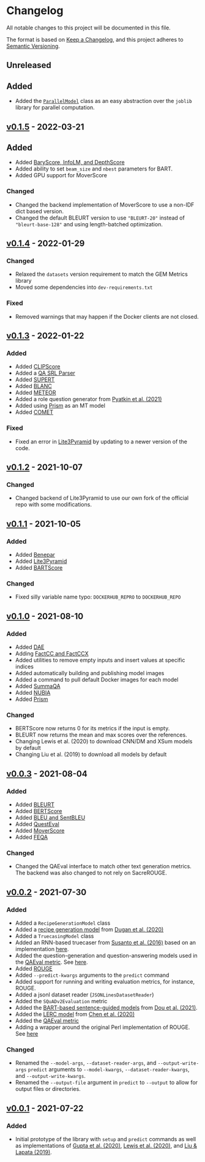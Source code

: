 # Changelog
All notable changes to this project will be documented in this file.

The format is based on [Keep a Changelog](https://keepachangelog.com/en/1.0.0/),
and this project adheres to [Semantic Versioning](https://semver.org/spec/v2.0.0.html).

## Unreleased

## Added
- Added the [`ParallelModel`](https://repro.readthedocs.io/en/latest/api/repro.models.model.html#repro.models.model.ParallelModel) class as an easy abstraction over the `joblib` library for parallel computation.

## [v0.1.5](https://github.com/danieldeutsch/repro/releases/tag/v0.1.5) - 2022-03-21
## Added
- Added [BaryScore, InfoLM, and DepthScore](https://repro.readthedocs.io/en/latest/models/colombo2021.html)
- Added ability to set `beam_size` and `nbest` parameters for BART.
- Added GPU support for MoverScore

### Changed
- Changed the backend implementation of MoverScore to use a non-IDF dict based version.
- Changed the default BLEURT version to use `"BLEURT-20"` instead of `"bleurt-base-128"` and using length-batched optimization. 

## [v0.1.4](https://github.com/danieldeutsch/repro/releases/tag/v0.1.4) - 2022-01-29
### Changed
- Relaxed the `datasets` version requirement to match the GEM Metrics library
- Moved some dependencies into `dev-requirements.txt`

### Fixed
- Removed warnings that may happen if the Docker clients are not closed.

## [v0.1.3](https://github.com/danieldeutsch/repro/releases/tag/v0.1.3) - 2022-01-22
### Added
- Added [CLIPScore](https://repro.readthedocs.io/en/latest/models/hessel2021.html)
- Added a [QA SRL Parser](https://repro.readthedocs.io/en/latest/models/fitzgerald2018.html)
- Added [SUPERT](https://repro.readthedocs.io/en/latest/models/gao2020.html)
- Added [BLANC](https://repro.readthedocs.io/en/latest/models/vasilyev2020.html)
- Added [METEOR](https://repro.readthedocs.io/en/latest/models/denkowski2014.html)
- Added a role question generator from [Pyatkin et al. (2021)](https://repro.readthedocs.io/en/latest/models/pyatkin2021.html)
- Added using [Prism](https://repro.readthedocs.io/en/latest/models/thompson2020.html) as an MT model
- Added [COMET](https://repro.readthedocs.io/en/latest/models/rei2020.html)

### Fixed
- Fixed an error in [Lite3Pyramid](https://repro.readthedocs.io/en/latest/models/zhang2021.html) by updating to a newer version of the code.

## [v0.1.2](https://github.com/danieldeutsch/repro/releases/tag/v0.1.2) - 2021-10-07
### Changed
- Changed backend of Lite3Pyramid to use our own fork of the official repo with some modifications.

## [v0.1.1](https://github.com/danieldeutsch/repro/releases/tag/v0.1.1) - 2021-10-05
### Added
- Added [Benepar](https://repro.readthedocs.io/en/latest/models/kitaev2019.html)
- Added [Lite3Pyramid](https://repro.readthedocs.io/en/latest/models/zhang2021.html)
- Added [BARTScore](https://repro.readthedocs.io/en/latest/models/yuan2021.html)

### Changed
- Fixed silly variable name typo: `DOCKERHUB_REPRO` to `DOCKERHUB_REPO`

## [v0.1.0](https://github.com/danieldeutsch/repro/releases/tag/v0.1.0) - 2021-08-10
### Added
- Added [DAE](https://repro.readthedocs.io/en/latest/models/goyal2020.html)
- Adding [FactCC and FactCCX](https://repro.readthedocs.io/en/latest/models/kryscinski2019.html)
- Added utilities to remove empty inputs and insert values at specific indices
- Added automatically building and publishing model images
- Added a command to pull default Docker images for each model
- Added [SummaQA](https://repro.readthedocs.io/en/latest/models/scialom2019.html)
- Added [NUBIA](https://repro.readthedocs.io/en/latest/models/kane2020.html)
- Added [Prism](https://repro.readthedocs.io/en/latest/models/thompson2020.html)

### Changed
- BERTScore now returns 0 for its metrics if the input is empty. 
- BLEURT now returns the mean and max scores over the references.
- Changing Lewis et al. (2020) to download CNN/DM and XSum models by default
- Changing Liu et al. (2019) to download all models by default  

## [v0.0.3](https://github.com/danieldeutsch/repro/releases/tag/v0.0.3) - 2021-08-04
### Added
- Added [BLEURT](https://repro.readthedocs.io/en/latest/models/sellam2020.html)
- Added [BERTScore](https://repro.readthedocs.io/en/latest/models/zhang2020.html)
- Added [BLEU and SentBLEU](https://repro.readthedocs.io/en/latest/models/papineni2002.html)
- Added [QuestEval](https://repro.readthedocs.io/en/latest/models/scialom2021.html)
- Added [MoverScore](https://repro.readthedocs.io/en/latest/models/zhao2019.html)
- Added [FEQA](https://repro.readthedocs.io/en/latest/models/durmus2020.html)

### Changed
- Changed the QAEval interface to match other text generation metrics.
The backend was also changed to not rely on SacreROUGE.

## [v0.0.2](https://github.com/danieldeutsch/repro/releases/tag/v0.0.2) - 2021-07-30
### Added
- Added a `RecipeGenerationModel` class
- Added a [recipe generation model](https://repro.readthedocs.io/en/latest/models/dugan2020.html) from [Dugan et al. (2020)](https://arxiv.org/abs/2010.03070)
- Added a `TruecasingModel` class
- Added an RNN-based truecaser from [Susanto et al. (2016)](https://aclanthology.org/D16-1225/) based on an implementation [here](https://github.com/mayhewsw/pytorch-truecaser).
- Added the question-generation and question-answering models used in the [QAEval metric](https://arxiv.org/abs/2010.00490).
See [here](https://repro.readthedocs.io/en/latest/models/deutsch2021.html).
- Added [ROUGE](https://repro.readthedocs.io/en/latest/models/sacrerouge.html)
- Added `--predict-kwargs` arguments to the `predict` command
- Added support for running and writing evaluation metrics, for instance, ROUGE.
- Added a jsonl dataset reader (`JSONLinesDatasetReader`)
- Added the `SQuADv2Evaluation` metric
- Added the [BART-based sentence-guided models](https://repro.readthedocs.io/en/latest/models/dou2021.html) from [Dou et al. (2021)](https://arxiv.org/abs/2010.08014).
- Added the [LERC model](https://repro.readthedocs.io/en/latest/models/chen2020.html) from [Chen et al. (2020)](https://arxiv.org/abs/2010.03636)
- Added the [QAEval metric](https://repro.readthedocs.io/en/latest/models/deutsch2021.html)
- Adding a wrapper around the original Perl implementation of ROUGE.
See [here](https://repro.readthedocs.io/en/latest/models/lin2004.html)

### Changed
- Renamed the `--model-args`, `--dataset-reader-args`, and `--output-write-args` `predict` arguments to `--model-kwargs`, `--dataset-reader-kwargs`, and `--output-write-kwargs`.
- Renamed the `--output-file` argument in `predict` to `--output` to allow for output files or directories.

## [v0.0.1](https://github.com/danieldeutsch/repro/releases/tag/v0.0.1) - 2021-07-22
### Added
- Initial prototype of the library with `setup` and `predict` commands as well as implementations of [Gupta et al. (2020)](https://repro.readthedocs.io/en/latest/models/gupta2020.html), [Lewis et al. (2020)](https://repro.readthedocs.io/en/latest/models/lewis2020.html), and [Liu & Lapata (2019)](https://repro.readthedocs.io/en/latest/models/liu2019.html).
